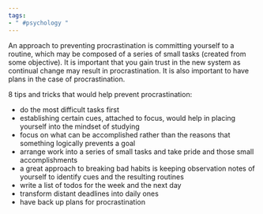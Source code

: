 ```yaml
---
tags:
- " #psychology "
---
```

An approach to preventing procrastination is committing yourself to a routine, which may be composed of a series of small tasks (created from some objective). It is important that you gain trust in the new system as continual change may result in procrastination. It is also important to have plans in the case of procrastination.

8 tips and tricks that would help prevent procrastination:
- do the most difficult tasks first
- establishing certain cues, attached to focus, would help in placing yourself into the mindset of studying
- focus on what can be accomplished rather than the reasons that something logically prevents a goal
- arrange work into a series of small tasks and take pride and those small accomplishments
- a great approach to breaking bad habits is keeping observation notes of yourself to identify cues and the resulting routines
- write a list of todos for the week and the next day
- transform distant deadlines into daily ones
- have back up plans for procrastination <!--SR:!2023-09-17,12,150-->